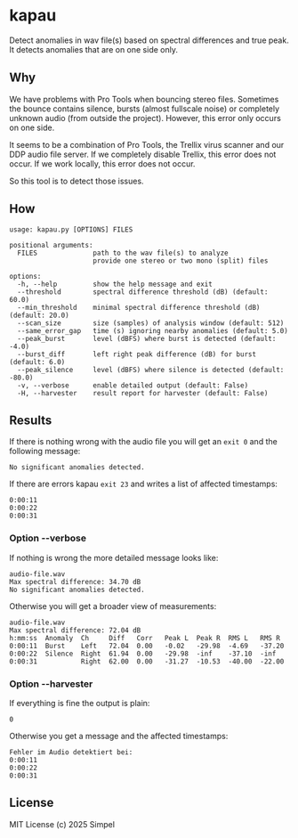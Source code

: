 # kapau

Detect anomalies in wav file(s) based on spectral differences and true peak. It detects anomalies that are on one side only.

## Why

We have problems with Pro Tools when bouncing stereo files.
Sometimes the bounce contains silence, bursts (almost fullscale noise) or completely unknown audio (from outside the project).
However, this error only occurs on one side.

It seems to be a combination of Pro Tools, the Trellix virus scanner and our DDP audio file server.
If we completely disable Trellix, this error does not occur.
If we work locally, this error does not occur.

So this tool is to detect those issues.

## How

```shell
usage: kapau.py [OPTIONS] FILES

positional arguments:
  FILES              path to the wav file(s) to analyze
                     provide one stereo or two mono (split) files

options:
  -h, --help         show the help message and exit
  --threshold        spectral difference threshold (dB) (default: 60.0)
  --min_threshold    minimal spectral difference threshold (dB) (default: 20.0)
  --scan_size        size (samples) of analysis window (default: 512)
  --same_error_gap   time (s) ignoring nearby anomalies (default: 5.0)
  --peak_burst       level (dBFS) where burst is detected (default: -4.0)
  --burst_diff       left right peak difference (dB) for burst (default: 6.0)
  --peak_silence     level (dBFS) where silence is detected (default: -80.0)
  -v, --verbose      enable detailed output (default: False)
  -H, --harvester    result report for harvester (default: False)
```

## Results

If there is nothing wrong with the audio file you will get an `exit 0` and the following message:

```
No significant anomalies detected.
```

If there are errors kapau `exit 23` and writes a list of affected timestamps:

```
0:00:11
0:00:22
0:00:31
```

### Option --verbose

If nothing is wrong the more detailed message looks like:

```
audio-file.wav
Max spectral difference: 34.70 dB
No significant anomalies detected.
```

Otherwise you will get a broader view of measurements:

```
audio-file.wav
Max spectral difference: 72.04 dB
h:mm:ss  Anomaly  Ch     Diff   Corr   Peak L  Peak R  RMS L   RMS R
0:00:11  Burst    Left   72.04  0.00   -0.02   -29.98  -4.69   -37.20
0:00:22  Silence  Right  61.94  0.00   -29.98  -inf    -37.10  -inf
0:00:31           Right  62.00  0.00   -31.27  -10.53  -40.00  -22.00
```

### Option --harvester

If everything is fine the output is plain:

```
0
```

Otherwise you get a message and the affected timestamps:

```
Fehler im Audio detektiert bei:
0:00:11
0:00:22
0:00:31
```

## License

MIT License (c) 2025 Simpel
